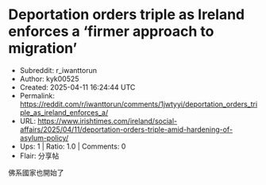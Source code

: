 # Deportation orders triple as Ireland enforces a ‘firmer approach to migration’

- Subreddit: r_iwanttorun
- Author: kyk00525
- Created: 2025-04-11 16:24:44 UTC
- Permalink: https://reddit.com/r/iwanttorun/comments/1jwtyyi/deportation_orders_triple_as_ireland_enforces_a/
- URL: https://www.irishtimes.com/ireland/social-affairs/2025/04/11/deportation-orders-triple-amid-hardening-of-asylum-policy/
- Ups: 1 | Ratio: 1.0 | Comments: 0
- Flair: 分享帖


佛系國家也開始了

